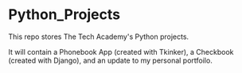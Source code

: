 # Python_Projects
This repo stores The Tech Academy's Python projects.

It will contain a Phonebook App (created with Tkinker), a Checkbook (created with Django), and an update to my personal portfoilo.
